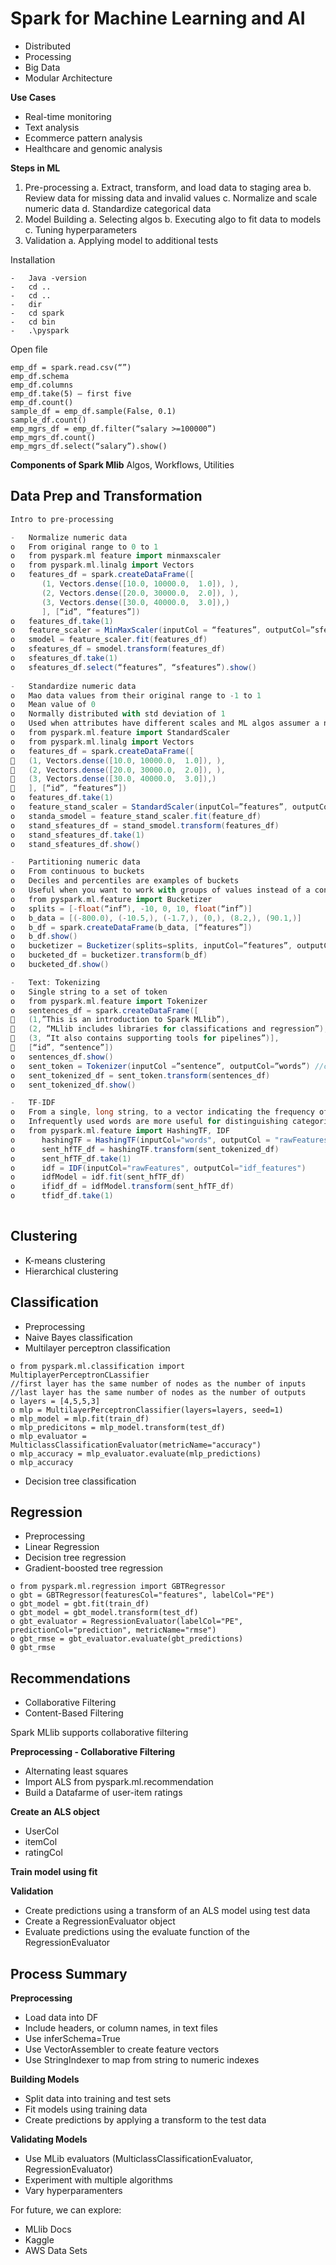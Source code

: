 # Spark for Machine Learning and AI
-	Distributed
-	Processing
-	Big Data
- Modular Architecture

**Use Cases**
-	Real-time monitoring
-	Text analysis
-	Ecommerce pattern analysis
-	Healthcare and genomic analysis

**Steps in ML**
1)	Pre-processing
    a.	Extract, transform, and load data to staging area
    b.	Review data for missing data and invalid values
    c.	Normalize and scale numeric data
    d.	Standardize categorical data
2)	Model Building
    a.	Selecting algos
    b.	Executing algo to fit data to models
    c.	Tuning hyperparameters
3)	Validation
    a.	Applying model to additional tests

Installation
````
-	Java -version
-	cd ..
-	cd ..
-	dir
-	cd spark
-	cd bin
-	.\pyspark
````
Open file
````
emp_df = spark.read.csv(“”)
emp_df.schema
emp_df.columns
emp_df.take(5) – first five
emp_df.count()
sample_df = emp_df.sample(False, 0.1)
sample_df.count()
emp_mgrs_df = emp_df.filter(“salary >=100000”)
emp_mgrs_df.count()
emp_mgrs_df.select(“salary”).show()
````

**Components of Spark Mlib**
Algos, Workflows, Utilities

## Data Prep and Transformation
````scala
Intro to pre-processing

-	Normalize numeric data
o	From original range to 0 to 1
o	from pyspark.ml feature import minmaxscaler
o	from pyspark.ml.linalg import Vectors
o	features_df = spark.createDataFrame([
       (1, Vectors.dense([10.0, 10000.0,  1.0]), ),
       (2, Vectors.dense([20.0, 30000.0,  2.0]), ),
       (3, Vectors.dense([30.0, 40000.0,  3.0]),)
       ], [“id”, “features”])
o	features_df.take(1)
o	feature_scaler = MinMaxScaler(inputCol = “features”, outputCol=”sfeatures”)
o	smodel = feature_scaler.fit(features_df)
o	sfeatures_df = smodel.transform(features_df)
o	sfeatures_df.take(1)
o	sfeatures_df.select(“features”, “sfeatures”).show()
     
-	Standardize numeric data
o	Mao data values from their original range to -1 to 1
o	Mean value of 0
o	Normally distributed with std deviation of 1
o	Used when attributes have different scales and ML algos assumer a normal distribution
o	from pyspark.ml.feature import StandardScaler
o	from pyspark.ml.linalg import Vectors
o	features_df = spark.createDataFrame([
	(1, Vectors.dense([10.0, 10000.0,  1.0]), ),
	(2, Vectors.dense([20.0, 30000.0,  2.0]), ),
	(3, Vectors.dense([30.0, 40000.0,  3.0]),)
	], [“id”, “features”])
o	features_df.take(1)
o	feature_stand_scaler = StandardScaler(inputCol=”features”, outputCol=”sfeatures”, withStd = True, withMean = True)
o	standa_smodel = feature_stand_scaler.fit(feature_df)
o	stand_sfeatures_df = stand_smodel.transform(features_df)
o	stand_sfeatures_df.take(1)
o	stand_sfeatures_df.show()

-	Partitioning numeric data
o	From continuous to buckets
o	Deciles and percentiles are examples of buckets
o	Useful when you want to work with groups of values instead of a continuous range of values
o	from pyspark.ml.feature import Bucketizer
o	splits = [-float(“inf”), -10, 0, 10, float(“inf”)]
o	b_data = [(-800.0), (-10.5,), (-1.7,), (0,), (8.2,), (90.1,)]
o	b_df = spark.createDataFrame(b_data, [“features”])
o	b_df.show()
o	bucketizer = Bucketizer(splits=splits, inputCol=”features”, outputCol=”bfeatures”)
o	bucketed_df = bucketizer.transform(b_df)
o	bucketed_df.show()

-	Text: Tokenizing
o	Single string to a set of token
o	from pyspark.ml.feature import Tokenizer
o	sentences_df = spark.createDataFrame([
	(1,”This is an introduction to Spark MLlib”), 
	(2, “MLlib includes libraries for classifications and regression”),
	(3, “It also contains supporting tools for pipelines”)],
	[“id”, “sentence”])
o	sentences_df.show()
o	sent_token = Tokenizer(inputCol =”sentence”, outputCol=”words”) //col names
o	sent_tokenized_df = sent_token.transform(sentences_df)
o	sent_tokenized_df.show()

-	TF-IDF
o	From a single, long string, to a vector indicating the frequency of each word in a text relative to a group of texts
o	Infrequently used words are more useful for distinguishing categories of text
o	from pyspark.ml.feature import HashingTF, IDF
o      hashingTF = HashingTF(inputCol="words", outputCol = "rawFeatures", numFeatures=20)
o      sent_hfTF_df = hashingTF.transform(sent_tokenized_df)
o      sent_hfTF_df.take(1)
o      idf = IDF(inputCol="rawFeatures", outputCol="idf_features")
o      idfModel = idf.fit(sent_hfTF_df)
o      ifidf_df = idfModel.transform(sent_hfTF_df)
o      tfidf_df.take(1)
    
````
## Clustering
- K-means clustering
- Hierarchical clustering

## Classification
- Preprocessing
- Naive Bayes classification
- Multilayer perceptron classification
````
o from pyspark.ml.classification import MultiplayerPerceptronCLassifier
//first layer has the same number of nodes as the number of inputs
//last layer has the same number of nodes as the number of outputs
o layers = [4,5,5,3]
o mlp = MultilayerPerceptronClassifier(layers=layers, seed=1)
o mlp_model = mlp.fit(train_df)
o mlp_predicitons = mlp_model.transform(test_df)
o mlp_evaluator = MulticlassClassificationEvaluator(metricName="accuracy")
o mlp_accuracy = mlp_evaluator.evaluate(mlp_predictions)
o mlp_accuracy

````
- Decision tree classification

## Regression
- Preprocessing
- Linear Regression
- Decision tree regression
- Gradient-boosted tree regression
````
o from pyspark.ml.regression import GBTRegressor
o gbt = GBTRegressor(featuresCol="features", labelCol="PE")
o gbt_model = gbt.fit(train_df)
o gbt_model = gbt_model.transform(test_df)
o gbt_evaluator = RegressionEvaluator(labelCol="PE", predictionCol="prediction", metricName="rmse")
o gbt_rmse = gbt_evaluator.evaluate(gbt_predictions)
0 gbt_rmse
````

## Recommendations
- Collaborative Filtering
- Content-Based Filtering

Spark MLlib supports collaborative filtering

**Preprocessing - Collaborative Filtering**
- Alternating least squares
- Import ALS from pyspark.ml.recommendation
- Build a Datafarme of user-item ratings

**Create an ALS object**
- UserCol
- itemCol
- ratingCol

**Train model using fit**

**Validation**
- Create predictions using a transform of an ALS model using test data
- Create a RegressionEvaluator object
- Evaluate predictions using the evaluate function of the RegressionEvaluator

## Process Summary
**Preprocessing**
- Load data into DF
- Include headers, or column names, in text files
- Use inferSchema=True
- Use VectorAssembler to create feature vectors
- Use StringIndexer to map from string to numeric indexes

**Building Models**
- Split data into training and test sets
- Fit models using training data
- Create predictions by applying a transform to the test data

**Validating Models**
- Use MLib evaluators (MulticlassClassificationEvaluator, RegressionEvaluator)
- Experiment with multiple algorithms
- Vary hyperparamenters

For future, we can explore:
- MLlib Docs
- Kaggle
- AWS Data Sets






